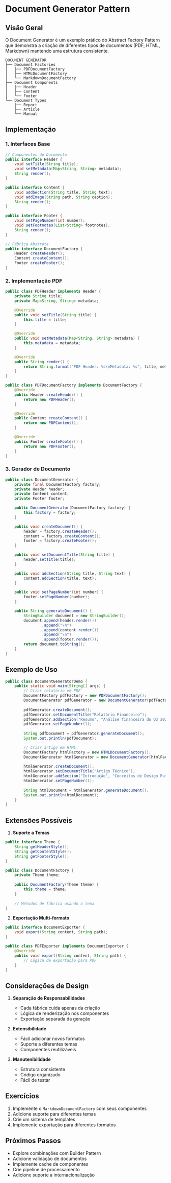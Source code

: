 # Document Generator Pattern

## Visão Geral

O Document Generator é um exemplo prático do Abstract Factory Pattern que demonstra a criação de diferentes tipos de documentos (PDF, HTML, Markdown) mantendo uma estrutura consistente.

```ascii
DOCUMENT GENERATOR
├── Document Factories
│   ├── PDFDocumentFactory
│   ├── HTMLDocumentFactory
│   └── MarkdownDocumentFactory
├── Document Components
│   ├── Header
│   ├── Content
│   └── Footer
└── Document Types
    ├── Report
    ├── Article
    └── Manual
```

## Implementação

### 1. Interfaces Base

```java
// Componentes do Documento
public interface Header {
    void setTitle(String title);
    void setMetadata(Map<String, String> metadata);
    String render();
}

public interface Content {
    void addSection(String title, String text);
    void addImage(String path, String caption);
    String render();
}

public interface Footer {
    void setPageNumber(int number);
    void setFootnotes(List<String> footnotes);
    String render();
}

// Fábrica Abstrata
public interface DocumentFactory {
    Header createHeader();
    Content createContent();
    Footer createFooter();
}
```

### 2. Implementação PDF

```java
public class PDFHeader implements Header {
    private String title;
    private Map<String, String> metadata;

    @Override
    public void setTitle(String title) {
        this.title = title;
    }

    @Override
    public void setMetadata(Map<String, String> metadata) {
        this.metadata = metadata;
    }

    @Override
    public String render() {
        return String.format("PDF Header: %s\nMetadata: %s", title, metadata);
    }
}

public class PDFDocumentFactory implements DocumentFactory {
    @Override
    public Header createHeader() {
        return new PDFHeader();
    }

    @Override
    public Content createContent() {
        return new PDFContent();
    }

    @Override
    public Footer createFooter() {
        return new PDFFooter();
    }
}
```

### 3. Gerador de Documento

```java
public class DocumentGenerator {
    private final DocumentFactory factory;
    private Header header;
    private Content content;
    private Footer footer;

    public DocumentGenerator(DocumentFactory factory) {
        this.factory = factory;
    }

    public void createDocument() {
        header = factory.createHeader();
        content = factory.createContent();
        footer = factory.createFooter();
    }

    public void setDocumentTitle(String title) {
        header.setTitle(title);
    }

    public void addSection(String title, String text) {
        content.addSection(title, text);
    }

    public void setPageNumber(int number) {
        footer.setPageNumber(number);
    }

    public String generateDocument() {
        StringBuilder document = new StringBuilder();
        document.append(header.render())
                .append("\n")
                .append(content.render())
                .append("\n")
                .append(footer.render());
        return document.toString();
    }
}
```

## Exemplo de Uso

```java
public class DocumentGeneratorDemo {
    public static void main(String[] args) {
        // Criar relatório em PDF
        DocumentFactory pdfFactory = new PDFDocumentFactory();
        DocumentGenerator pdfGenerator = new DocumentGenerator(pdfFactory);
        
        pdfGenerator.createDocument();
        pdfGenerator.setDocumentTitle("Relatório Financeiro");
        pdfGenerator.addSection("Resumo", "Análise financeira do Q3 2023");
        pdfGenerator.setPageNumber(1);
        
        String pdfDocument = pdfGenerator.generateDocument();
        System.out.println(pdfDocument);

        // Criar artigo em HTML
        DocumentFactory htmlFactory = new HTMLDocumentFactory();
        DocumentGenerator htmlGenerator = new DocumentGenerator(htmlFactory);
        
        htmlGenerator.createDocument();
        htmlGenerator.setDocumentTitle("Artigo Técnico");
        htmlGenerator.addSection("Introdução", "Conceitos de Design Patterns");
        htmlGenerator.setPageNumber(1);
        
        String htmlDocument = htmlGenerator.generateDocument();
        System.out.println(htmlDocument);
    }
}
```

## Extensões Possíveis

1. **Suporte a Temas**
```java
public interface Theme {
    String getHeaderStyle();
    String getContentStyle();
    String getFooterStyle();
}

public class DocumentFactory {
    private Theme theme;
    
    public DocumentFactory(Theme theme) {
        this.theme = theme;
    }
    
    // Métodos de fábrica usando o tema
}
```

2. **Exportação Multi-formato**
```java
public interface DocumentExporter {
    void export(String content, String path);
}

public class PDFExporter implements DocumentExporter {
    @Override
    public void export(String content, String path) {
        // Lógica de exportação para PDF
    }
}
```

## Considerações de Design

1. **Separação de Responsabilidades**
   - Cada fábrica cuida apenas da criação
   - Lógica de renderização nos componentes
   - Exportação separada da geração

2. **Extensibilidade**
   - Fácil adicionar novos formatos
   - Suporte a diferentes temas
   - Componentes reutilizáveis

3. **Manutenibilidade**
   - Estrutura consistente
   - Código organizado
   - Fácil de testar

## Exercícios

1. Implemente o `MarkdownDocumentFactory` com seus componentes
2. Adicione suporte para diferentes temas
3. Crie um sistema de templates
4. Implemente exportação para diferentes formatos

## Próximos Passos

- Explore combinações com Builder Pattern
- Adicione validação de documentos
- Implemente cache de componentes
- Crie pipeline de processamento
- Adicione suporte a internacionalização
